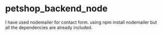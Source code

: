 # petshop_backend_node
I have used nodemailer for contact form. using npm install nodemailer but all the dependencies are already included.
